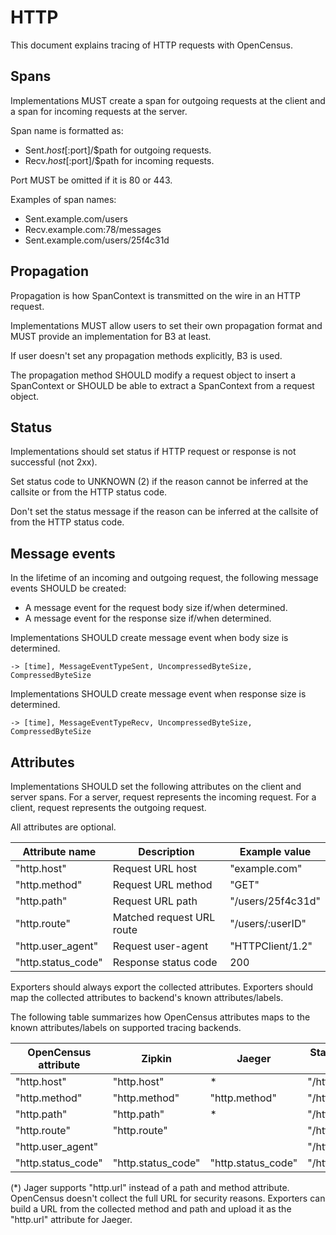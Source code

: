 # HTTP

This document explains tracing of HTTP requests with OpenCensus.

## Spans

Implementations MUST create a span for outgoing requests at the
client and a span for incoming requests at the server.

Span name is formatted as:

* Sent.$host[:$port]/$path for outgoing requests.
* Recv.$host[:$port]/$path for incoming requests.

Port MUST be omitted if it is 80 or 443.

Examples of span names:

* Sent.example.com/users
* Recv.example.com:78/messages
* Sent.example.com/users/25f4c31d

## Propagation

Propagation is how SpanContext is transmitted on the wire
in an HTTP request.

Implementations MUST allow users to set their own propagation
format and MUST provide an implementation for B3 at least.

If user doesn't set any propagation methods explicitly, B3 is used.

The propagation method SHOULD modify a request object to insert
a SpanContext or SHOULD be able to extract a SpanContext from a
request object.

## Status

Implementations should set status if HTTP request or response
is not successful (not 2xx).

Set status code to UNKNOWN (2) if the reason cannot be inferred
at the callsite or from the HTTP status code.

Don't set the status message if the reason can be inferred at
the callsite of from the HTTP status code.

## Message events

In the lifetime of an incoming and outgoing request, the following
message events SHOULD be created:

* A message event for the request body size if/when determined.
* A message event for the response size if/when determined.

Implementations SHOULD create message event when body size is determined.

```
-> [time], MessageEventTypeSent, UncompressedByteSize, CompressedByteSize
```

Implementations SHOULD create message event when response size is determined.

```
-> [time], MessageEventTypeRecv, UncompressedByteSize, CompressedByteSize
```

## Attributes

Implementations SHOULD set the following attributes on the client
and server spans. For a server, request represents the incoming request.
For a client, request represents the outgoing request.

All attributes are optional.

| Attribute name            | Description                 | Example value                   |
|---------------------------|-----------------------------|---------------------------------|
| "http.host"               | Request URL host            | "example.com"                   |
| "http.method"             | Request URL method          | "GET"                           |
| "http.path"               | Request URL path            | "/users/25f4c31d"               |
| "http.route"              | Matched request URL route   | "/users/:userID"                |
| "http.user_agent"         | Request user-agent          | "HTTPClient/1.2"                |
| "http.status_code"        | Response status code        | 200                             |

Exporters should always export the collected attributes.
Exporters should map the collected attributes to backend's
known attributes/labels.

The following table summarizes how OpenCensus attributes maps to the
known attributes/labels on supported tracing backends.

| OpenCensus attribute      | Zipkin             | Jaeger             | Stackdriver Trace label   |
|---------------------------|--------------------|--------------------|---------------------------|
| "http.host"               | "http.host"        | *                  | "/http/host"              |
| "http.method"             | "http.method"      | "http.method"      | "/http/method"            |
| "http.path"               | "http.path"        | *                  | "/http/path"              |
| "http.route"              | "http.route"       |                    | "/http/route"             |
| "http.user_agent"         |                    |                    | "/http/user_agent"        |
| "http.status_code"        | "http.status_code" | "http.status_code" | "/http/status_code"       |


(*) Jager supports "http.url" instead of a path and method attribute.
OpenCensus doesn't collect the full URL for security reasons.
Exporters can build a URL from the collected method and path and
upload it as the "http.url" attribute for Jaeger.
